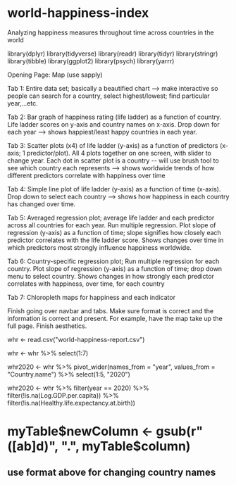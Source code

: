 # world-happiness-index

Analyzing happiness measures throughout time across countries in the world

library(dplyr)
library(tidyverse)
library(readr)
library(tidyr)
library(stringr)
library(tibble)
library(ggplot2)
library(psych)
library(yarrr)


Opening Page: Map (use sapply)

Tab 1: Entire data set; basically a beautified chart --> make interactive so people can search for a country, select highest/lowest; find particular year,...etc.

Tab 2: Bar graph of happiness rating (life ladder) as a function of country. Life ladder scores on y-axis and country names on x-axis. Drop down for each year --> shows happiest/least happy countries in each year.

Tab 3: Scatter plots (x4) of life ladder (y-axis) as a function of predictors (x-axis; 1 predictor/plot). All 4 plots together on one screen, with slider to change year. Each dot in scatter plot is a country -- will use brush tool to see which country each represents --> shows worldwide trends of how different predictors correlate with happiness over time

Tab 4: Simple line plot of life ladder (y-axis) as a function of time (x-axis). Drop down to select each country --> shows how happiness in each country has changed over time.

Tab 5: Averaged regression plot; average life ladder and each predictor across all countries for each year. Run multiple regression. Plot slope of regression (y-axis) as a function of time; slope signifies how closely each predictor correlates with the life ladder score. Shows changes over time in which predictors most strongly influence happiness worldwide.

Tab 6: Country-specific regression plot; Run multiple regression for each country. Plot slope of regression (y-axis) as a function of time; drop down menu to select country. Shows changes in how strongly each predictor correlates with happiness, over time, for each country

Tab 7: Chloropleth maps for happiness and each indicator

Finish going over navbar and tabs. Make sure format is correct and the information is correct and present. For example, have the map take up the full page. Finish aesthetics. 

whr <- read.csv("world-happiness-report.csv")

whr <- whr %>%
  select(1:7)

whr2020 <- whr %>%
  pivot_wider(names_from = "year", values_from = "Country.name") %>%
  select(1:5, "2020")

whr2020 <- whr %>%
  filter(year == 2020) %>%
  filter(!is.na(Log.GDP.per.capita)) %>%
  filter(!is.na(Healthy.life.expectancy.at.birth))
  

# myTable$newColumn <- gsub(r"([ab]d)", ".", myTable$column)
## use format above for changing country names 


